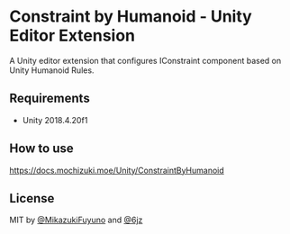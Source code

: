 # Constraint by Humanoid - Unity Editor Extension

A Unity editor extension that configures IConstraint component based on Unity Humanoid Rules.

## Requirements

- Unity 2018.4.20f1

## How to use

https://docs.mochizuki.moe/Unity/ConstraintByHumanoid

## License

MIT by [@MikazukiFuyuno](https://twitter.com/MikazukiFuyuno) and [@6jz](https://twitter.com/6jz)
